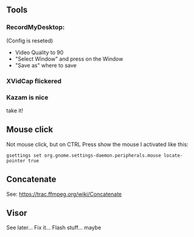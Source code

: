 ## Tools
### RecordMyDesktop:
(Config is reseted)
- Video Quality to 90
- "Select Window" and press on the Window
- "Save as" where to save

### XVidCap flickered

### Kazam is nice
take it!

## Mouse click

Not mouse click, but on CTRL Press show the mouse I activated like this:
```
gsettings set org.gnome.settings-daemon.peripherals.mouse locate-pointer true
```

## Concatenate

See:
https://trac.ffmpeg.org/wiki/Concatenate

## Visor 

See later... Fix it... Flash stuff... maybe